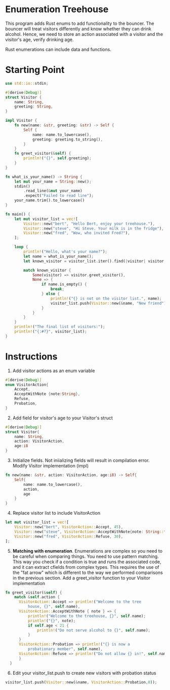 # Enumeration Treehouse


This program adds Rust enums to add functionality to the bouncer. The bouncer will treat visitors differently and know whether they can drink alcohol. Hence, we need to store an action associated with a visitor and the visitor's age, verify drinking age.

Rust enumerations can include data and functions.


# Starting Point

```rust
use std::io::stdin;

#[derive(Debug)]
struct Visitor {
    name: String,
    greeting: String,
}

impl Visitor {
    fn new(name: &str, greeting: &str) -> Self {
        Self {
            name: name.to_lowercase(),
            greeting: greeting.to_string(),
        }
    }
    fn greet_visitor(&self) {
        println!("{}", self.greeting);
    }
}

fn what_is_your_name() -> String {
    let mut your_name = String::new();
    stdin()
        .read_line(&mut your_name)
        .expect("Failed to read line");
    your_name.trim().to_lowercase()
}

fn main() {
    let mut visitor_list = vec![
        Visitor::new("bert", "Hello Bert, enjoy your treehouse."),
        Visitor::new("steve", "Hi Steve. Your milk is in the fridge"),
        Visitor::new("fred", "Wow, who invited Fred?"),
    ];

    loop {
        println!("Hello, what's your name?");
        let name = what_is_your_name();
        let known_visitor = visitor_list.iter().find(|visitor| visitor.name == name);

        match known_visitor {
            Some(visitor) => visitor.greet_visitor(),
            None => {
                if name.is_empty() {
                    break;
                } else {
                    println!("{} is not on the visitor list.", name);
                    visitor_list.push(Visitor::new(&name, "New friend"));
                }
            }
        }
    }
    println!("The final list of visitors:");
    println!("{:#?}", visitor_list);
}

```


# Instructions

1. Add visitor actions as an enum variable

```rust
#[derive(Debug)]
enum VisitorAction{
    Accept,
    AcceptWithNote {note:String},
    Refuse,
    Probation,
}
```

2. Add field for visitor's age to your Visitor's struct

```rust
#[derive(Debug)]
struct Visitor{
    name: String,
    action: VisitorAction,
    age:i8
}
```

3. Initialize fields. Not iniializing fields will result in compilation error. Modify Visitor implementation (impl)

```rust
fn new(name: &str, action: VisitorAction, age:i8) -> Self{
    Self{
        name: name.to_lowercase(),
        action,
        age
    }
}
```

4. Replace visitor list to include VisitorAction

```rust
let mut visitor_list = vec![
    Visitor::new("bert", VisitorAction::Accept, 45),
    Visitor::new("steve", VisitorAction::AcceptWithNote{note: String::from("Lactose-free milk is in the fridge")}, 15),
    Visitor::new("fred", VisitorAction::Refuse, 30),
];
```

5. __Matching with enumeration__. Enumerations are complex so you need to be careful when comparing things. You need to use pattern matching. This way you check if a condition is true and runs the associated code, and it can extract cfields from complex types. This requires the use of the "fat arrow" which is different to the way we performed comparisons in the previous section. Add a greet_visitor function to your Visitor implementation 

```rust
fn greet_visitor(&self) {
    match &self.action {
      VisitorAction::Accept => println!("Welcome to the tree 
          house, {}", self.name), 
      VisitorAction::AcceptWithNote { note } => { 
          println!("Welcome to the treehouse, {}", self.name);
          println!("{}", note); 
          if self.age < 21 { 
              println!("Do not serve alcohol to {}", self.name);
          }
      }
      VisitorAction::Probation => println!("{} is now a 
          probationary member", self.name),
      VisitorAction::Refuse => println!("Do not allow {} in!", self.name),
      }
  }
```

6. Edit your visitor_list.push to create new visitors with probation status

```rust
visitor_list.push(Visitor::new(&name, VisitorAction::Probation,0));
```